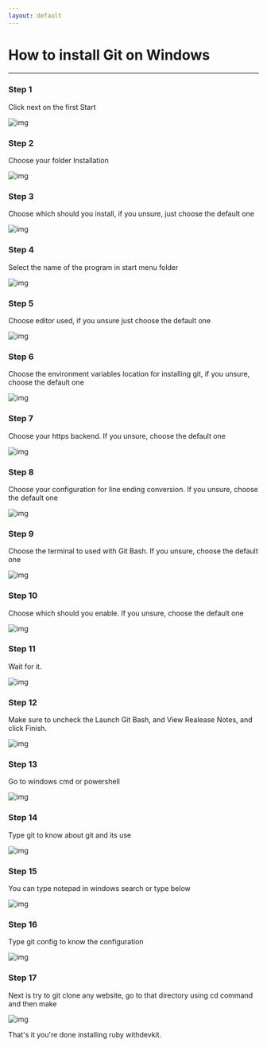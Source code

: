 ```yaml
---
layout: default
---
```


# How to install Git on Windows
----
### Step 1
Click next on the first Start

![img](https://raw.githubusercontent.com/UI-FASILKOM-OS/extra182/master/SandBox/farz-hkh/img/w10.png)

### Step 2
Choose your folder Installation

![img](https://raw.githubusercontent.com/UI-FASILKOM-OS/extra182/master/SandBox/farz-hkh/img/w11.png)

### Step 3
Choose which should you install, if you unsure, just choose the default one

![img](https://raw.githubusercontent.com/UI-FASILKOM-OS/extra182/master/SandBox/farz-hkh/img/w12.png)

### Step 4
Select the name of the program in start menu folder

![img](https://raw.githubusercontent.com/UI-FASILKOM-OS/extra182/master/SandBox/farz-hkh/img/w13.png)

### Step 5
Choose editor used, if you unsure just choose the default one

![img](https://raw.githubusercontent.com/UI-FASILKOM-OS/extra182/master/SandBox/farz-hkh/img/w14.png)

### Step 6
Choose the environment variables location for installing git, if you unsure, choose the default one

![img](https://raw.githubusercontent.com/UI-FASILKOM-OS/extra182/master/SandBox/farz-hkh/img/w15.png)

### Step 7
Choose your https backend. If you unsure, choose the default one

![img](https://raw.githubusercontent.com/UI-FASILKOM-OS/extra182/master/SandBox/farz-hkh/img/w16.png)

### Step 8
Choose your configuration for line ending conversion. If you unsure, choose the default one

![img](https://raw.githubusercontent.com/UI-FASILKOM-OS/extra182/master/SandBox/farz-hkh/img/w17.png)

### Step 9
Choose the terminal to used with Git Bash. If you unsure, choose the default one

![img](https://raw.githubusercontent.com/UI-FASILKOM-OS/extra182/master/SandBox/farz-hkh/img/w18.png)

### Step 10
Choose which should you enable. If you unsure, choose the default one

![img](https://raw.githubusercontent.com/UI-FASILKOM-OS/extra182/master/SandBox/farz-hkh/img/w19.png)

### Step 11
Wait for it.

![img](https://raw.githubusercontent.com/UI-FASILKOM-OS/extra182/master/SandBox/farz-hkh/img/w20.png)

### Step 12
Make sure to uncheck the Launch Git Bash, and View Realease Notes, and click Finish.

![img](https://raw.githubusercontent.com/UI-FASILKOM-OS/extra182/master/SandBox/farz-hkh/img/w21.png)

### Step 13
Go to windows cmd or powershell

![img](https://raw.githubusercontent.com/UI-FASILKOM-OS/extra182/master/SandBox/farz-hkh/img/w22.png)

### Step 14
Type git to know about git and its use

![img](https://raw.githubusercontent.com/UI-FASILKOM-OS/extra182/master/SandBox/farz-hkh/img/w23.png)

### Step 15
You can type notepad in windows search or type below

![img](https://raw.githubusercontent.com/UI-FASILKOM-OS/extra182/master/SandBox/farz-hkh/img/w24.png)

### Step 16
Type git config to know the configuration

![img](https://raw.githubusercontent.com/UI-FASILKOM-OS/extra182/master/SandBox/farz-hkh/img/w25.png)

### Step 17
Next is try to git clone any website, go to that directory using cd command and then make

![img](https://raw.githubusercontent.com/UI-FASILKOM-OS/extra182/master/SandBox/farz-hkh/img/w26.png)


That's it you're done installing ruby withdevkit.


